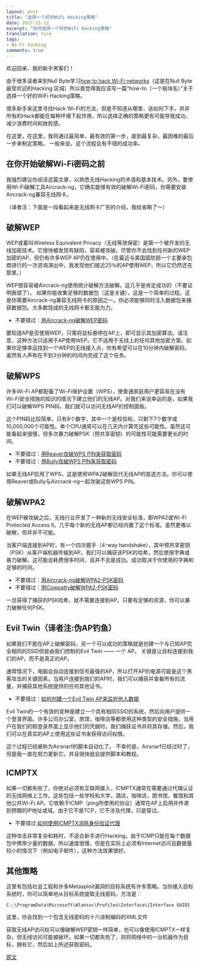 ```yaml
---
layout: post
title: "选择一个好的WiFi Hacking策略"
date: 2017-11-12
excerpt: "如何选择一个好的WiFi Hacking策略"
translation: ture
tags:
- Wi-Fi hacking
comments: true
---
```



欢迎回来，我的新手黑客们！

由于很多读者来到Null Byte学习[how to hack Wi-Fi networks](https://null-byte.wonderhowto.com/how-to/wi-fi-hacking/)（这是在Null Byte最受欢迎的Hacking 区域）所以我觉得我应该写一篇“how-to（一个板块名）”关于选择一个好的WiFi Hacking策略。

很多新手来这里寻找Hack Wi-Fi的方法，但是不知道从哪里、该如何下手。并非所有的Hack都能在每种环境下起作用，所以选择正确的策略更有可能导致成功，减少浪费时间和挫败感。

在这里，在这里，我将通过最简单，最有效的第一步，直到最复杂，最困难的最后一步来制定策略。 一般来说，这个流程会有不错的成功率。

## 在你开始破解Wi-Fi密码之前

我强烈建议你阅读这篇文章，以熟悉无线Hacking的术语和基本技术。另外，要使用Wi-Fi破解工具Aircrack-ng，它确实能够有效的破解Wi-Fi密码，你需要安装Aircrack-ng兼容无线网卡。

（译者注：下面是一段看起来是无线网卡广告的介绍，我给省略了～）

## 破解WEP

WEP或着叫Wireless Equivalent Privacy（无线等效保密）是第一个被开发的无线加密技术。它很快被发现有缺陷，容易被攻破。尽管你不会找到任何新的WEP加密的AP，但仍有许多WEP AP仍在使用中。（在最近与美国国防部一个主要承包商进行的一次咨询演出中，我发现他们接近25％的AP使用WEP，所以它仍然还在那里。）

WEP很容易被Aircrack-ng使用统计破解方法破解。这几乎是肯定成功的（不要证明我错了）。 如果你能收集足够的数据包（这是关键），这是一个简单的过程。这是你需要Aircrack-ng兼容无线网卡的原因之一。你必须能够同时注入数据包来捕获数据包。大多数现成的无线网卡都无能为力。

- 不要错过：[用Aircrack-ng破解WEP密码](https://null-byte.wonderhowto.com/how-to/hack-wi-fi-cracking-wep-passwords-with-aircrack-ng-0147340/)

要知道AP是否使用WEP，只需将鼠标悬停在AP上，即可显示其加密算法。请注意，这种方法只适用于AP使用WEP。它不适用于无线上的任何其他加密方案。如果你足够幸运找到一个WEP的无线接入点，你有希望可以在10分钟内破解密码，虽然有人声称在不到3分钟的时间内完成了这个任务。

## 破解WPS

许多Wi-Fi AP都配备了Wi-Fi保护设置（WPS），使普通家庭用户更容易在没有Wi-Fi安全措施的知识的情况下建立他们的无线AP。对我们来说幸运的是，如果我们可以破解WPS PIN码，我们就可以访问无线AP的控制面板。

这个PIN码比较简单，只有8个数字，其中一个是校验和，只剩下7个数字或10,000,000个可能性。单个CPU通常可以在几天内计算完这些可能性。虽然这可能看起来很慢，但多次暴力破解PSK（预共享密钥）的可能性可能需要更长的时间。

- 不要错过：[用Reaver攻破WPS PIN来获取密码](https://null-byte.wonderhowto.com/how-to/hack-wpa-wifi-passwords-by-cracking-wps-pin-0132542/)
- 不要错过：[用Bully攻破WPS PIN来获取密码](https://null-byte.wonderhowto.com/how-to/hack-wi-fi-breaking-wps-pin-get-password-with-bully-0158819/)

如果无线AP启用了WPS，这是使用WPA2破解现代无线AP的首选方法。你可以使用Reaver或Bully与Aircrack-ng一起攻破这些WPS PIN。

## 破解WPA2

在WEP被攻破之后，无线行业开发了一种新的无线安全标准，即WPA2或Wi-Fi Protected Access II。几乎每个新的无线AP都已经内置了这个标准。虽然更难以破解，但并非不可能。

当客户端连接到AP时，有一个四次握手（4-way handshake），其中预共享密钥（PSK）从客户端机器传输到AP。我们可以捕获该PSK的哈希，然后使用字典或暴力破解。这可能会耗费很多时间，且并不总是成功。成功取决于你使用的字典和足够的时间。

- 不要错过：[用Aircrack-ng破解WPA2-PSK密码](https://null-byte.wonderhowto.com/how-to/hack-wi-fi-cracking-wpa2-psk-passwords-using-aircrack-ng-0148366/)
- 不要错过：[用Cowpatty破解WPA2-PSK密码](https://null-byte.wonderhowto.com/how-to/hack-wi-fi-cracking-wpa2-psk-passwords-with-cowpatty-0148423/)

一旦获得了捕获的PSK哈希，就不需要连接到AP。只要有足够的资源，你可以暴力破解任何PSK。

## Evil Twin（译者注:伪AP钓鱼）

如果我们不能在AP上破解密码，另一个可以成功的策略就是创建一个与已知AP完全相同的SSID但是由我们控制的Evil Twin —— 一个 AP。 关键是让目标连接到我们的AP，而不是真正的AP。

通常情况下，电脑会自动连接到信号最强的AP，所以打开AP的电源可能是这个黑客攻击的关键因素。当用户连接到我们的AP时，我们可以捕获并查看所有的流量，并捕获其他系统提供的任何其他证书。

- 不要错过：[如何创建一个Evil Twin AP来监听他人数据](https://null-byte.wonderhowto.com/how-to/hack-wi-fi-creating-evil-twin-wireless-access-point-eavesdrop-data-0147919/)

Evil Twin的一个有效的变种是建立一个具有相同SSID的系统，然后向用户提供一个登录界面。许多公司办公室，旅馆，咖啡店等都使用这种类型的安全措施。当用户在我们的假登录界面上显示他们的凭据时，我们捕获证书并将其存储。然后，我们可以在真实的AP上使用这些证书来获得访问权限。

这个过程已经被称为Airsnarf的脚本自动化了。 不幸的是，Airsnarf已经过时了，但是我一直在努力更新它，并且很快就会提供脚本和教程。

## ICMPTX

如果一切都失败了，你绝对必须有互联网接入，ICMPTX通常在需要通过代理认证的无线网络上工作。这些包括一些学校和大学，酒店，咖啡店，图书馆，餐馆和其他公共Wi-Fi AP。它依赖于ICMP（ping所使用的协议）通常在AP上启用并传递到预期的IP地址或域。由于它不是TCP，它不涉及代理，只是穿过。

- 不要错过:[如何使用ICMPTX消除身份验证代理](https://null-byte.wonderhowto.com/how-to/hack-wi-fi-evading-authentication-proxy-using-icmptx-0150347/)

这种攻击非常复杂和耗时，不适合新手进行Hacking。由于ICMP只能在每个数据包中携带少量的数据，所以速度很慢，但是在实际上必须有Internet访问且数据量较小的情况下（例如电子邮件），这种方法效果很好。

## 其他策略

这里有包括社会工程和许多Metasploit漏洞的目标系统有许多策略。当你接入目标系统时，你可以简单地从目标系统提取无线密码，方法是：

	C::\ProgramData\Microsoft\Wlansvc\Profiles\Interface\{Interface GUID}

这里，你会找到一个包含无线密码的十六进制编码的XML文件

获取无线AP访问权可以像破解WEP密钥一样简单，也可以像使用ICMPTX一样复杂，但无线访问可能被破坏。如果一切都失败了，则将网络中的一台机器作为目标，拥有它，然后如上所述获取密码。

[原文](https://null-byte.wonderhowto.com/how-to/hack-wi-fi-selecting-good-wi-fi-hacking-strategy-0162526/)
